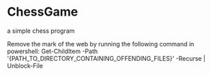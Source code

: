 # ChessGame
a simple chess program

Remove the mark of the web by running the following command in powershell: 
Get-ChildItem -Path '{PATH_TO_DIRECTORY_CONTAINING_OFFENDING_FILES}' -Recurse | Unblock-File
